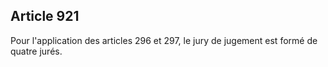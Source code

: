 Article 921
----
Pour l'application des articles 296 et 297, le jury de jugement est formé de
quatre jurés.
